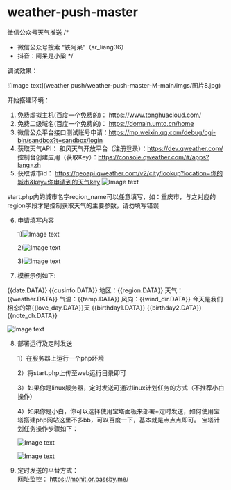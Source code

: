 # weather-push-master
微信公众号天气推送
/*
*   微信公众号搜索 “铁阿呆”（sr_liang36）
*   抖音：阿呆是小梁
*/

调试效果：

![Image text](weather push/weather-push-master-M-main/imgs/图片8.jpg)

开始搭建环境：

1.  免费虚拟主机(百度一个免费的)：  https://www.tonghuacloud.com/
2.  免费二级域名(百度一个免费的)：  https://domain.umto.cn/home
3.	微信公众平台接口测试账号申请：https://mp.weixin.qq.com/debug/cgi-bin/sandbox?t=sandbox/login
4.	获取天气API： 和风天气开放平台（注册登录）：https://dev.qweather.com/ 控制台创建应用（获取Key）：https://console.qweather.com/#/apps?lang=zh
5.	获取城市id：  https://geoapi.qweather.com/v2/city/lookup?location=你的城市&key=你申请到的天气key
![Image text](https://github.com/Liang-GR/weather-push-master/blob/M-main/imgs/%E5%9B%BE%E7%89%871.png)

start.php内的城市名字region_name可以任意填写，如：重庆市，与之对应的region字段才是控制获取天气的主要参数，请勿填写错误

6.  申请填写内容

    1)![Image text](https://github.com/Liang-GR/weather-push-master/blob/M-main/imgs/%E5%9B%BE%E7%89%872.png)

    2)![Image text](https://github.com/Liang-GR/weather-push-master/blob/M-main/imgs/%E5%9B%BE%E7%89%873.png)

    3)![Image text](https://github.com/Liang-GR/weather-push-master/blob/M-main/imgs/%E5%9B%BE%E7%89%874.png)
  
7.  模板示例如下:

{{date.DATA}} 
{{cusinfo.DATA}} 
地区：{{region.DATA}} 
天气：{{weather.DATA}} 
气温：{{temp.DATA}} 
风向：{{wind_dir.DATA}} 
今天是我们相恋的第{{love_day.DATA}}天 
{{birthday1.DATA}} 
{{birthday2.DATA}} 
{{note_ch.DATA}}

![Image text](https://github.com/Liang-GR/weather-push-master/blob/M-main/imgs/%E5%9B%BE%E7%89%875.png)

8.  部署运行及定时发送

    1）在服务器上运行一个php环境
    
    2）将start.php上传至web运行目录即可
    
    3）如果你是linux服务器，定时发送可通过linux计划任务的方式（不推荐小白操作）
    
    4）如果你是小白，你可以选择使用宝塔面板来部署+定时发送，如何使用宝塔搭建php网站这里不多bb，可以百度一下，基本就是点点点即可。
    宝塔计划任务操作步骤如下：
    
    ![Image text](https://github.com/Liang-GR/weather-push-master/blob/M-main/imgs/%E5%9B%BE%E7%89%876.png)
    
    ![Image text](https://github.com/Liang-GR/weather-push-master/blob/M-main/imgs/%E5%9B%BE%E7%89%877.png)
   
9.  定时发送的平替方式：  
    网址监控： https://monit.or.passby.me/
    
    
